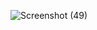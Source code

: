 ![Screenshot (49)](https://github.com/charuvardhandixit19/Django_website/assets/152945557/957d6480-7d1c-4ece-9fce-f953c3c40d29)

